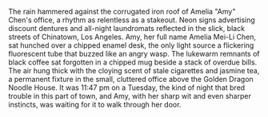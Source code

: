 The rain hammered against the corrugated iron roof of Amelia "Amy" Chen's office, a rhythm as relentless as a stakeout.  Neon signs advertising discount dentures and all-night laundromats reflected in the slick, black streets of Chinatown, Los Angeles.  Amy, her full name Amelia Mei-Li Chen, sat hunched over a chipped enamel desk, the only light source a flickering fluorescent tube that buzzed like an angry wasp.  The lukewarm remnants of black coffee sat forgotten in a chipped mug beside a stack of overdue bills.  The air hung thick with the cloying scent of stale cigarettes and jasmine tea, a permanent fixture in the small, cluttered office above the Golden Dragon Noodle House.  It was 11:47 pm on a Tuesday, the kind of night that bred trouble in this part of town, and Amy, with her sharp wit and even sharper instincts, was waiting for it to walk through her door.
